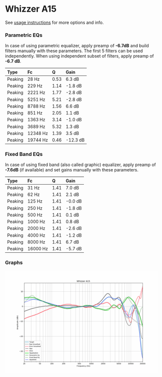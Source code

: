 # Whizzer A15
See [usage instructions](https://github.com/jaakkopasanen/AutoEq#usage) for more options and info.

### Parametric EQs
In case of using parametric equalizer, apply preamp of **-6.7dB** and build filters manually
with these parameters. The first 5 filters can be used independently.
When using independent subset of filters, apply preamp of **-6.7 dB**.

| Type    | Fc       |    Q | Gain     |
|:--------|:---------|:-----|:---------|
| Peaking | 28 Hz    | 0.53 | 6.3 dB   |
| Peaking | 229 Hz   | 1.14 | -1.8 dB  |
| Peaking | 2221 Hz  | 1.77 | -2.8 dB  |
| Peaking | 5251 Hz  | 5.21 | -2.8 dB  |
| Peaking | 8788 Hz  | 1.56 | 6.6 dB   |
| Peaking | 851 Hz   | 2.05 | 1.1 dB   |
| Peaking | 1363 Hz  | 3.14 | -1.0 dB  |
| Peaking | 3689 Hz  | 5.32 | 1.3 dB   |
| Peaking | 12348 Hz | 1.39 | 3.5 dB   |
| Peaking | 19744 Hz | 0.46 | -12.3 dB |

### Fixed Band EQs
In case of using fixed band (also called graphic) equalizer, apply preamp of **-7.6dB**
(if available) and set gains manually with these parameters.

| Type    | Fc       |    Q | Gain    |
|:--------|:---------|:-----|:--------|
| Peaking | 31 Hz    | 1.41 | 7.0 dB  |
| Peaking | 62 Hz    | 1.41 | 2.1 dB  |
| Peaking | 125 Hz   | 1.41 | -0.0 dB |
| Peaking | 250 Hz   | 1.41 | -1.8 dB |
| Peaking | 500 Hz   | 1.41 | 0.1 dB  |
| Peaking | 1000 Hz  | 1.41 | 0.8 dB  |
| Peaking | 2000 Hz  | 1.41 | -2.6 dB |
| Peaking | 4000 Hz  | 1.41 | -1.2 dB |
| Peaking | 8000 Hz  | 1.41 | 6.7 dB  |
| Peaking | 16000 Hz | 1.41 | -5.7 dB |

### Graphs
![](./Whizzer%20A15.png)